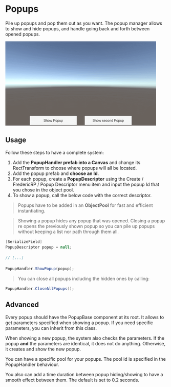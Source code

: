 # Popups

Pile up popups and pop them out as you want.
The popup manager allows to show and hide popups, and handle going back and forth between opened popups.

![Popup](../../images/popups.gif)

## Usage

Follow these steps to have a complete system:

1. Add the **PopupHandler prefab into a Canvas** and change its RectTransform to choose where popups will all be located.
2. Add the popup prefab and **choose an Id**.
3. For each popup, create a **PopupDescriptor** using the Create / FredericRP / Popup Descriptor menu item and input the popup Id that you chose in the object pool.
4. To show a popup, call the below code with the correct descriptor.

> Popups have to be added in an **ObjectPool** for fast and efficient instantiating.

> Showing a popup hides any popup that was opened. Closing a popup re opens the previously shown popup so you can pile up popups without keeping a list nor path through them all.

```C#
[SerializeField]
PopupDescriptor popup = null;

// [...]
	
PopupHandler.ShowPopup(popup);
```

> You can close all popups including the hidden ones by calling:

```C#
PopupHandler.CloseAllPopups();
```

## Advanced

Every popup should have the PopupBase component at its root. It allows to get parameters specified when showing a popup. If you need specific parameters, you can inherit from this class.

When showing a new popup, the system also checks the parameters. If the popup **and** the parameters are identical, it does not do anything. Otherwise, it creates and show the new popup.

You can have a specific pool for your popups. The pool id is specified in the PopupHandler behaviour.

You also can add a time duration between popup hiding/showing to have a smooth effect between them. The default is set to 0.2 seconds.